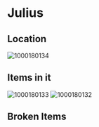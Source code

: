 # Julius

## Location 
![1000180134](https://github.com/user-attachments/assets/326d253b-3ca0-4cb9-afc2-e38f9929b422)


## Items in it
![1000180133](https://github.com/user-attachments/assets/d2290e44-8eaf-492f-8a67-4adfa3561406)
![1000180132](https://github.com/user-attachments/assets/074c27bb-9554-48af-a5f0-c3d2b748ab3e)


## Broken Items
